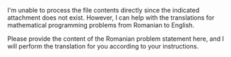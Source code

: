I'm unable to process the file contents directly since the indicated attachment does not exist. However, I can help with the translations for mathematical programming problems from Romanian to English. 

Please provide the content of the Romanian problem statement here, and I will perform the translation for you according to your instructions.